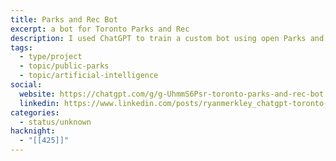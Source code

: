 ```yaml
---
title: Parks and Rec Bot
excerpt: a bot for Toronto Parks and Rec
description: I used ChatGPT to train a custom bot using open Parks and Rec data -- facilities, locations, programming, hours of operation -- to train a custom Toronto Parks and Rec Bot. Ask it a question, like "I have two kids, 5 and 12, and I want them to both take swimming on Saturdays" and get help finding the right classes.
tags:
  - type/project
  - topic/public-parks
  - topic/artificial-intelligence
social:
  website: https://chatgpt.com/g/g-UhmmS6Psr-toronto-parks-and-rec-bot
  linkedin: https://www.linkedin.com/posts/ryanmerkley_chatgpt-toronto-parks-and-rec-bot-activity-7130056310514974720-C9MD
categories:
  - status/unknown
hacknight:
  - "[[425]]"
---
```

